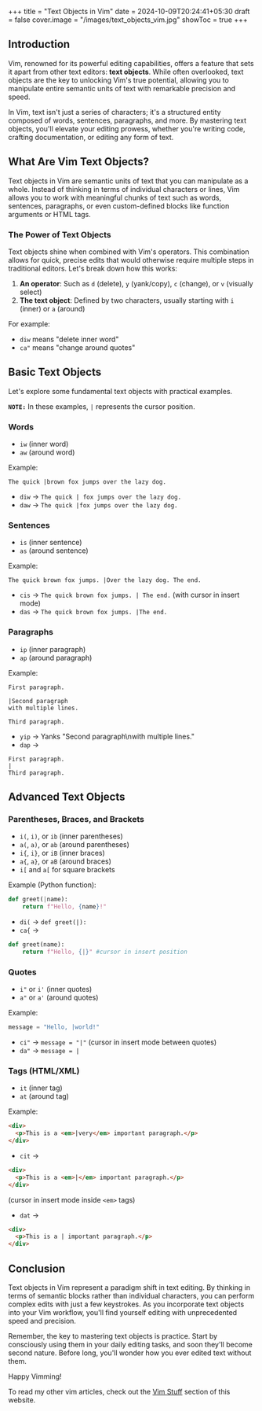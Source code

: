 +++
title = "Text Objects in Vim"
date = 2024-10-09T20:24:41+05:30
draft = false
cover.image = "/images/text_objects_vim.jpg"
showToc = true
+++

## Introduction

Vim, renowned for its powerful editing capabilities, offers a feature that sets it apart from other text editors: **text objects**. While often overlooked, text objects are the key to unlocking Vim's true potential, allowing you to manipulate entire semantic units of text with remarkable precision and speed.

In Vim, text isn't just a series of characters; it's a structured entity composed of words, sentences, paragraphs, and more. By mastering text objects, you'll elevate your editing prowess, whether you're writing code, crafting documentation, or editing any form of text.

## What Are Vim Text Objects?

Text objects in Vim are semantic units of text that you can manipulate as a whole. Instead of thinking in terms of individual characters or lines, Vim allows you to work with meaningful chunks of text such as words, sentences, paragraphs, or even custom-defined blocks like function arguments or HTML tags.

### The Power of Text Objects

Text objects shine when combined with Vim's operators. This combination allows for quick, precise edits that would otherwise require multiple steps in traditional editors. Let's break down how this works:

1. **An operator**: Such as `d` (delete), `y` (yank/copy), `c` (change), or `v` (visually select)
2. **The text object**: Defined by two characters, usually starting with `i` (inner) or `a` (around)

For example:

- `diw` means "delete inner word"
- `ca"` means "change around quotes"

## Basic Text Objects

Let's explore some fundamental text objects with practical examples.

**`NOTE:`** In these examples, `|` represents the cursor position.

### Words

- `iw` (inner word)
- `aw` (around word)

Example:

```
The quick |brown fox jumps over the lazy dog.
```

- `diw` → `The quick | fox jumps over the lazy dog.`
- `daw` → `The quick |fox jumps over the lazy dog.`

### Sentences

- `is` (inner sentence)
- `as` (around sentence)

Example:

```
The quick brown fox jumps. |Over the lazy dog. The end.
```

- `cis` → `The quick brown fox jumps. | The end.` (with cursor in insert mode)
- `das` → `The quick brown fox jumps. |The end.`

### Paragraphs

- `ip` (inner paragraph)
- `ap` (around paragraph)

Example:

```
First paragraph.

|Second paragraph
with multiple lines.

Third paragraph.
```

- `yip` → Yanks "Second paragraph\nwith multiple lines."
- `dap` →

```
First paragraph.
|
Third paragraph.
```

## Advanced Text Objects

### Parentheses, Braces, and Brackets

- `i(`, `i)`, or `ib` (inner parentheses)
- `a(`, `a)`, or `ab` (around parentheses)
- `i{`, `i}`, or `iB` (inner braces)
- `a{`, `a}`, or `aB` (around braces)
- `i[` and `a[` for square brackets

Example (Python function):

```python
def greet(|name):
    return f"Hello, {name}!"
```

- `di(` → `def greet(|):`
- `ca{` →

```python
def greet(name):
    return f"Hello, {|}" #cursor in insert position
```

### Quotes

- `i"` or `i'` (inner quotes)
- `a"` or `a'` (around quotes)

Example:

```python
message = "Hello, |world!"
```

- `ci"` → `message = "|"` (cursor in insert mode between quotes)
- `da"` → `message = |`

### Tags (HTML/XML)

- `it` (inner tag)
- `at` (around tag)

Example:

```html
<div>
  <p>This is a <em>|very</em> important paragraph.</p>
</div>
```

- `cit` →

```html
<div>
  <p>This is a <em>|</em> important paragraph.</p>
</div>
```

(cursor in insert mode inside `<em>` tags)

- `dat` →

```html
<div>
  <p>This is a | important paragraph.</p>
</div>
```

## Conclusion

Text objects in Vim represent a paradigm shift in text editing. By thinking in terms of semantic blocks rather than individual characters, you can perform complex edits with just a few keystrokes. As you incorporate text objects into your Vim workflow, you'll find yourself editing with unprecedented speed and precision.

Remember, the key to mastering text objects is practice. Start by consciously using them in your daily editing tasks, and soon they'll become second nature. Before long, you'll wonder how you ever edited text without them.

Happy Vimming!

To read my other vim articles, check out the [Vim Stuff](https://jitesh117.github.io/vim_stuff/) section of this website.
